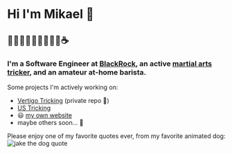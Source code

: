 # Hi I'm Mikael 👋

## 🧑🏽‍🦱👨🏽‍💻🤸🏽‍♂️☕️

### I'm a Software Engineer at [BlackRock](https://www.blackrock.com/aladdin), an active [martial arts tricker](https://www.youtube.com/c/MikaelMantis), and an amateur at-home barista. 

Some projects I'm actively working on:
- [Vertigo Tricking](https://vertigotricking.com) (private repo 😬)
- [US Tricking](https://github.com/USTricking/USTricking.com)
- 😃 [my own website](https://mikaelmantis.com)
- maybe others soon... 👀

Please enjoy one of my favorite quotes ever, from my favorite animated dog:
![jake the dog quote](https://i.kym-cdn.com/photos/images/newsfeed/001/141/641/6dc.gif)
<!--
**mantism/mantism** is a ✨ _special_ ✨ repository because its `README.md` (this file) appears on your GitHub profile.

Here are some ideas to get you started:

- 🔭 I’m currently working on ...
- 🌱 I’m currently learning ...
- 👯 I’m looking to collaborate on ...
- 🤔 I’m looking for help with ...
- 💬 Ask me about ...
- 📫 How to reach me: ...
- 😄 Pronouns: ...
- ⚡ Fun fact: ...
-->
